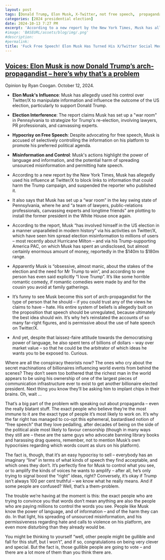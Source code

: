 ```yaml
---
layout: post
tags: [Donald Trump, Elon Musk, X-Twitter, not free speech,  propaganda]
categories: [2024 presidential election]
date: 2024-10-13 7:27 PM
excerpt: 'According to a new report by the New York Times, Musk has allegedly used his influence at Twitter/X to block links to information that could harm the Trump campaign, and suspended the reporter who published it. It also says that Musk has set up a “war room” in the key swing state of Pennsylvania, where he and “a team of lawyers, public-relations professionals, canvassing experts and longtime friends” are plotting to install the former president in the White House once again.'
#image: 'BASEURL/assets/blog/img/.png'
#description:
#permalink:
title: 'Fuck Free Speech! Elon Musk Has Turned His X/Twitter Social Media Platform Into a Trump Propaganda Machine'
---
```



## [Voices: Elon Musk is now Donald Trump’s arch-propagandist – here’s why that’s a problem](https://www.independent.co.uk/voices/elon-musk-trump-misinformation-x-twitter-social-media-b2628245.html)

Opinion by Ryan Coogan. October 12, 2024.

- **Elon Musk's Influence**: Musk has allegedly used his control over Twitter/X to manipulate information and influence the outcome of the US election, particularly to support Donald Trump.
- **Election Interference**: The report claims Musk has set up a "war room" in Pennsylvania to strategize for Trump's re-election, involving lawyers, PR professionals, and canvassing experts.
- **Hypocrisy on Free Speech**: Despite advocating for free speech, Musk is accused of selectively controlling the information on his platform to promote his preferred political agenda.
- **Misinformation and Control**: Musk's actions highlight the power of language and information, and the potential harm of spreading unsourced misinformation and permitting hate speech.

- According to a new report by the New York Times, Musk has allegedly used his influence at Twitter/X to block links to information that could harm the Trump campaign, and suspended the reporter who published it. 
- It also says that Musk has set up a “war room” in the key swing state of Pennsylvania, where he and “a team of lawyers, public-relations professionals, canvassing experts and longtime friends” are plotting to install the former president in the White House once again.
- According to the report, Musk “has involved himself in the US election in a manner unparalleled in modern history” via his activities on Twitter/X, which have seen him spread election misinformation to millions of users – most recently about Hurricane Milton – and via his Trump-supporting America PAC, on which Musk has spent an undisclosed, but almost certainly enormous amount of money, reportedly in the $140m to $180m range.
- Apparently Musk is “obsessive, almost manic, about the stakes of the election and the need for Mr Trump to win”, and according to one person has even said explicitly “I love Trump”. It’s like some horrible romantic comedy, if romantic comedies were made by and for the cousin you avoid at family gatherings.
- It’s funny to see Musk become this sort of arch-propagandist for the type of person that he should – if you could trust any of the views he claims to have – hate. His entire system of beliefs is allegedly built on the proposition that speech should be unregulated, because ultimately the best idea should win. It’s why he’s reinstated the accounts of so many far-right figures, and is permissive about the use of hate speech on Twitter/X.
- And yet, despite that laissez-faire attitude towards the democratising power of language, he also spent tens of billions of dollars – way over market value – so that he could be the arbitrator of which ideas he wants you to be exposed to. Curious.

Where are all the conspiracy theorists now? The ones who cry about the secret machinations of billionaires influencing world events from behind the scenes? They don’t seem too bothered that the richest man in the world appears to be using his ownership of one of the largest pieces of communication infrastructure ever to exist to get another billionaire elected president. Next thing you know they’ll be asking him to implant chips in their brains. Oh, wait ...



That’s a big part of the problem with speaking out about propaganda – even the really blatant stuff. The exact people who believe they’re the most immune to it are the exact type of people it’s most likely to work on. It’s why the far right has managed to co-opt this ephemeral, bastardised notion of “free speech” that they love pedalling, after decades of being on the side of the political aisle most likely to favour censorship (though in many ways they still are – these are the same guys who advocate banning library books and harassing drag queens, remember, not to mention Musk’s own hypocrisies regarding which words count as slurs on his platform).

The fact is, though, that it’s an easy hypocrisy to sell – everybody has an imaginary “line” in terms of what kinds of speech they find acceptable, and which ones they don’t. It’s perfectly fine for Musk to control what you see, or to amplify the kinds of voices he wants to amplify – after all, he’s only trying to signal boost the “right” ideas, right? Conversely, it’s okay if Trump isn’t always 100 per cent truthful – we know what he really means. And if some people are confused? Well, that’s a them-problem.

The trouble we’re having at the moment is this: the exact people who are trying to convince you that words don’t mean anything are also the people who are paying millions to control the words you see. People like Musk know the power of language, and of information – and of the harm they can do. In that light, his spreading of unsourced misinformation, and his permissiveness regarding hate and calls to violence on his platform, are even more disturbing than they already would be.

You might be thinking to yourself “well, other people might be gullible and fall for this stuff, but I won’t”, and if so, congratulations on being very clever and special. But the fact is, those gullible people are going to vote – and there are a lot more of them than you think there are.
